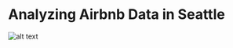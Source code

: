 # Analyzing Airbnb Data in Seattle


![alt text](https://github.com/wangbeiqi199159/analyze-of-seattle-airbnb-hosts/blob/master/Logo.png)


